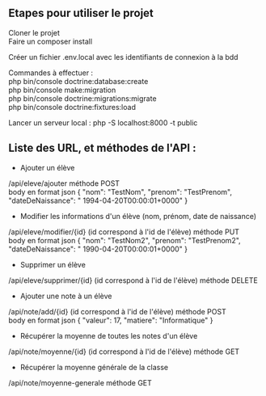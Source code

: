 ## Etapes pour utiliser le projet
Cloner le projet  
Faire un composer install

Créer un fichier .env.local avec les identifiants de connexion à la bdd

Commandes à effectuer :  
php bin/console doctrine:database:create  
php bin/console make:migration  
php bin/console doctrine:migrations:migrate  
php bin/console doctrine:fixtures:load

Lancer un serveur local : php -S localhost:8000 -t public

## Liste des URL, et méthodes de l'API :
- Ajouter un élève 

/api/eleve/ajouter méthode POST  
body en format json 
{
    "nom": "TestNom",
    "prenom": "TestPrenom",
    "dateDeNaissance": " 1994-04-20T00:00:01+0000"
}

- Modifier les informations d'un élève (nom, prénom, date de naissance)

/api/eleve/modifier/{id} (id correspond à l'id de l'élève) méthode PUT  
body en format json 
{
    "nom": "TestNom2",
    "prenom": "TestPrenom2",
    "dateDeNaissance": " 1990-04-20T00:00:01+0000"
}

- Supprimer un élève

/api/eleve/supprimer/{id} (id correspond à l'id de l'élève) méthode DELETE

- Ajouter une note à un élève

/api/note/add/{id} (id correspond à l'id de l'élève) méthode POST  
body en format json 
{
    "valeur": 17,
    "matiere": "Informatique"
}

- Récupérer la moyenne de toutes les notes d'un élève

/api/note/moyenne/{id} (id correspond à l'id de l'élève) méthode GET

- Récupérer la moyenne générale de la classe

/api/note/moyenne-generale méthode GET
